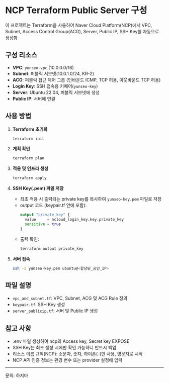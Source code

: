 # NCP Terraform Public Server 구성

이 프로젝트는 Terraform을 사용하여 Naver Cloud Platform(NCP)에서 VPC, Subnet, Access Control Group(ACG), Server, Public IP, SSH Key를 자동으로 생성함

## 구성 리소스

- **VPC**: `yunseo-vpc` (10.0.0.0/16)
- **Subnet**: 퍼블릭 서브넷(10.0.1.0/24, KR-2)
- **ACG**: 퍼블릭 접근 제어 그룹 (인바운드 ICMP, TCP 허용, 아웃바운드 TCP 허용)
- **Login Key**: SSH 접속용 키페어(`yunseo-key`)
- **Server**: Ubuntu 22.04, 퍼블릭 서브넷에 생성
- **Public IP**: 서버에 연결

## 사용 방법

1. **Terraform 초기화**
   ```bash
   terraform init
   ```

2. **계획 확인**
   ```bash
   terraform plan
   ```

3. **적용 및 인프라 생성**
   ```bash
   terraform apply
   ```

4. **SSH Key(.pem) 파일 저장**
   - 최초 적용 시 출력되는 private key를 복사하여 `yunseo-key.pem` 파일로 저장
   - output 코드 (keypair.tf 안에 포함):
     ```terraform
     output "private_key" {
       value     = ncloud_login_key.key.private_key
       sensitive = true
     }
     ```
   - 출력 확인:
     ```bash
     terraform output private_key
     ```

5. **서버 접속**
   ```bash
   ssh -i yunseo-key.pem ubuntu@<할당된_공인_IP>
   ```

## 파일 설명

- `vpc_and_subnet.tf`: VPC, Subnet, ACG 및 ACG Rule 정의
- `keypair.tf`: SSH Key 생성
- `server_publicip.tf`: 서버 및 Public IP 생성

## 참고 사항

- .env 파일 생성하여 ncp의 Access key, Secret key EXPOSE 
- SSH Key는 최초 생성 시에만 확인 가능하니 반드시 백업
- 리소스 이름 규칙(NCP): 소문자, 숫자, 하이픈(-)만 사용, 영문자로 시작
- NCP API 인증 정보는 환경 변수 또는 provider 설정에 입력

---

문의: 하지마